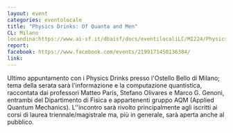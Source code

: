 ```yaml
---
layout: event
categories: eventolocale
title: "Physics Drinks: Of Quanta and Men"
CL: Milano
locandina:https://www.ai-sf.it/dbaisf/docs/eventilocaliLC/MI224/Physics_drinks_3.2_(2)@3x.png
report:
facebook: https://www.facebook.com/events/2199171450136384/
link: 
---
```

Ultimo appuntamento con i Physics Drinks presso l'Ostello Bello di Milano; tema della serata sarà l'informazione e la computazione quantistica, raccontata dai professori Matteo Paris, Stefano Olivares e Marco G. Genoni, entrambi del Dipartimento di Fisica e appartenenti gruppo AQM (Applied Quantum Mechanics). L''incontro sarà rivolto principalmente agli iscritti ai corsi di laurea triennale/magistrale ma, più in generale, sarà aperta anche al pubblico.
